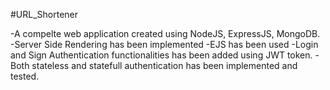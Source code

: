 #URL_Shortener

-A compelte web application created using NodeJS, ExpressJS, MongoDB.
-Server Side Rendering has been implemented
-EJS has been used
-Login and Sign Authentication functionalities has been added using JWT token. 
-Both stateless and statefull authentication has been implemented and tested.

